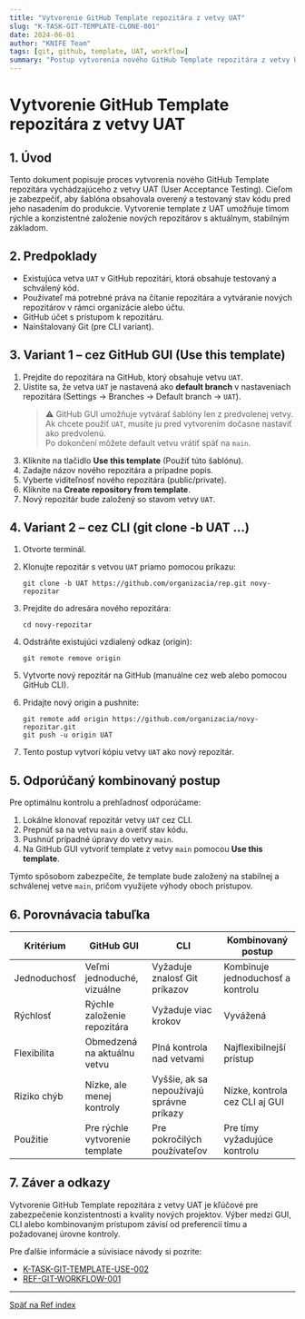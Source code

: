 ```yaml
---
title: "Vytvorenie GitHub Template repozitára z vetvy UAT"
slug: "K-TASK-GIT-TEMPLATE-CLONE-001"
date: 2024-06-01
author: "KNIFE Team"
tags: [git, github, template, UAT, workflow]
summary: "Postup vytvorenia nového GitHub Template repozitára z vetvy UAT s využitím GUI a CLI."
---
```


# Vytvorenie GitHub Template repozitára z vetvy UAT

## 1. Úvod

Tento dokument popisuje proces vytvorenia nového GitHub Template repozitára vychádzajúceho z vetvy UAT (User Acceptance Testing). Cieľom je zabezpečiť, aby šablóna obsahovala overený a testovaný stav kódu pred jeho nasadením do produkcie. Vytvorenie template z UAT umožňuje tímom rýchle a konzistentné založenie nových repozitárov s aktuálnym, stabilným základom.

## 2. Predpoklady

- Existujúca vetva `UAT` v GitHub repozitári, ktorá obsahuje testovaný a schválený kód.
- Používateľ má potrebné práva na čítanie repozitára a vytváranie nových repozitárov v rámci organizácie alebo účtu.
- GitHub účet s prístupom k repozitáru.
- Nainštalovaný Git (pre CLI variant).

## 3. Variant 1 – cez GitHub GUI (Use this template)

1. Prejdite do repozitára na GitHub, ktorý obsahuje vetvu `UAT`.
2. Uistite sa, že vetva `UAT` je nastavená ako **default branch** v nastaveniach repozitára (Settings → Branches → Default branch → `UAT`).  
   > ⚠️ GitHub GUI umožňuje vytvárať šablóny len z predvolenej vetvy. Ak chcete použiť `UAT`, musíte ju pred vytvorením dočasne nastaviť ako predvolenú.  
   Po dokončení môžete default vetvu vrátiť späť na `main`.
3. Kliknite na tlačidlo **Use this template** (Použiť túto šablónu).
4. Zadajte názov nového repozitára a prípadne popis.
5. Vyberte viditeľnosť nového repozitára (public/private).
6. Kliknite na **Create repository from template**.
7. Nový repozitár bude založený so stavom vetvy `UAT`.

## 4. Variant 2 – cez CLI (git clone -b UAT …)

1. Otvorte terminál.
2. Klonujte repozitár s vetvou `UAT` priamo pomocou príkazu:

   ```
   git clone -b UAT https://github.com/organizacia/rep.git novy-repozitar
   ```

3. Prejdite do adresára nového repozitára:

   ```
   cd novy-repozitar
   ```

4. Odstráňte existujúci vzdialený odkaz (origin):

   ```
   git remote remove origin
   ```

5. Vytvorte nový repozitár na GitHub (manuálne cez web alebo pomocou GitHub CLI).
6. Pridajte nový origin a pushnite:

   ```
   git remote add origin https://github.com/organizacia/novy-repozitar.git
   git push -u origin UAT
   ```

7. Tento postup vytvorí kópiu vetvy `UAT` ako nový repozitár.

## 5. Odporúčaný kombinovaný postup

Pre optimálnu kontrolu a prehľadnosť odporúčame:

1. Lokálne klonovať repozitár vetvy `UAT` cez CLI.
2. Prepnúť sa na vetvu `main` a overiť stav kódu.
3. Pushnúť prípadné úpravy do vetvy `main`.
4. Na GitHub GUI vytvoriť template z vetvy `main` pomocou **Use this template**.

Týmto spôsobom zabezpečíte, že template bude založený na stabilnej a schválenej vetve `main`, pričom využijete výhody oboch prístupov.

## 6. Porovnávacia tabuľka

| Kritérium           | GitHub GUI                      | CLI                             | Kombinovaný postup               |
|---------------------|--------------------------------|--------------------------------|---------------------------------|
| Jednoduchosť        | Veľmi jednoduché, vizuálne      | Vyžaduje znalosť Git príkazov  | Kombinuje jednoduchosť a kontrolu|
| Rýchlosť            | Rýchle založenie repozitára    | Vyžaduje viac krokov            | Vyvážená                         |
| Flexibilita         | Obmedzená na aktuálnu vetvu     | Plná kontrola nad vetvami       | Najflexibilnejší prístup         |
| Riziko chýb         | Nízke, ale menej kontroly       | Vyššie, ak sa nepoužívajú správne príkazy | Nízke, kontrola cez CLI aj GUI  |
| Použitie            | Pre rýchle vytvorenie template  | Pre pokročilých používateľov    | Pre tímy vyžadujúce kontrolu     |

## 7. Záver a odkazy

Vytvorenie GitHub Template repozitára z vetvy UAT je kľúčové pre zabezpečenie konzistentnosti a kvality nových projektov. Výber medzi GUI, CLI alebo kombinovaným prístupom závisí od preferencií tímu a požadovanej úrovne kontroly.

Pre ďalšie informácie a súvisiace návody si pozrite:

- [K-TASK-GIT-TEMPLATE-USE-002](../K-TASK-GIT-TEMPLATE-USE-002)
- [REF-GIT-WORKFLOW-001](../../ref/REF-GIT-WORKFLOW-001)

---

[Späť na Ref index](../../index.md)
